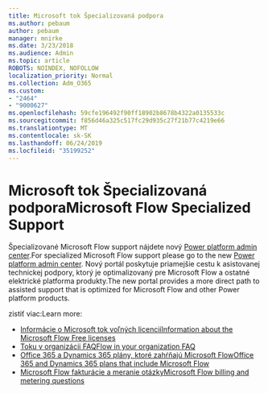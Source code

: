 ```yaml
---
title: Microsoft tok Špecializovaná podpora
ms.author: pebaum
author: pebaum
manager: mnirke
ms.date: 3/23/2018
ms.audience: Admin
ms.topic: article
ROBOTS: NOINDEX, NOFOLLOW
localization_priority: Normal
ms.collection: Adm_O365
ms.custom:
- "2464"
- "9000627"
ms.openlocfilehash: 59cfe196492f90ff18902b8678b4322a0135533c
ms.sourcegitcommit: f856d46a325c517fc29d935c27f21b77c4219e66
ms.translationtype: MT
ms.contentlocale: sk-SK
ms.lasthandoff: 06/24/2019
ms.locfileid: "35199252"
---
```

# <a name="microsoft-flow-specialized-support"></a><span data-ttu-id="ff0f1-102">Microsoft tok Špecializovaná podpora</span><span class="sxs-lookup"><span data-stu-id="ff0f1-102">Microsoft Flow Specialized Support</span></span>

<span data-ttu-id="ff0f1-103">Špecializované Microsoft Flow support nájdete nový [Power platform admin center](https://aka.ms/flowadminsupport).</span><span class="sxs-lookup"><span data-stu-id="ff0f1-103">For specialized Microsoft Flow support please go to the new [Power platform admin center](https://aka.ms/flowadminsupport).</span></span> <span data-ttu-id="ff0f1-104">Nový portál poskytuje priamejšie cestu k asistovanej technickej podpory, ktorý je optimalizovaný pre Microsoft Flow a ostatné elektrické platforma produkty.</span><span class="sxs-lookup"><span data-stu-id="ff0f1-104">The new portal provides a more direct path to assisted support that is optimized for Microsoft Flow and other Power platform products.</span></span>

<span data-ttu-id="ff0f1-105">zistiť viac:</span><span class="sxs-lookup"><span data-stu-id="ff0f1-105">Learn more:</span></span>
- [<span data-ttu-id="ff0f1-106">Informácie o Microsoft tok voľných licencií</span><span class="sxs-lookup"><span data-stu-id="ff0f1-106">Information about the Microsoft Flow Free licenses</span></span>](https://go.microsoft.com/fwlink/?linkid=2095610)
- [<span data-ttu-id="ff0f1-107">Toku v organizácii FAQ</span><span class="sxs-lookup"><span data-stu-id="ff0f1-107">Flow in your organization FAQ</span></span>](https://go.microsoft.com/fwlink/?linkid=2072608)
- [<span data-ttu-id="ff0f1-108">Office 365 a Dynamics 365 plány, ktoré zahŕňajú Microsoft Flow</span><span class="sxs-lookup"><span data-stu-id="ff0f1-108">Office 365 and Dynamics 365 plans that include Microsoft Flow</span></span>](https://go.microsoft.com/fwlink/?linkid=2072406)
- [<span data-ttu-id="ff0f1-109">Microsoft Flow fakturácie a meranie otázky</span><span class="sxs-lookup"><span data-stu-id="ff0f1-109">Microsoft Flow billing and metering questions</span></span>](https://go.microsoft.com/fwlink/?linkid=2072612)